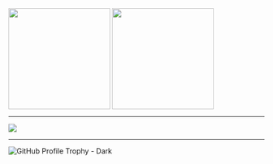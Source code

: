 <picture>
  <source
    srcset="https://github-readme-stats-neon-five-33.vercel.app/api?username=amr-sheriff&show_icons=true&theme=dark&number_format=long"
    media="(prefers-color-scheme: dark)"
  />
  <source
    srcset="https://github-readme-stats-neon-five-33.vercel.app/api?username=amr-sheriff&show_icons=true&number_format=long"
    media="(prefers-color-scheme: light), (prefers-color-scheme: no-preference)"
  />
  <img height=200 align="center" src="https://github-readme-stats-neon-five-33.vercel.app/api?username=amr-sheriff&show_icons=true&number_format=long" />
</picture>
<picture>
  <source
    srcset="https://github-readme-stats-neon-five-33.vercel.app/api/top-langs?username=amr-sheriff&theme=dark&layout=compact&langs_count=8&card_width=320"
    media="(prefers-color-scheme: dark)"
  />
  <source
    srcset="https://github-readme-stats-neon-five-33.vercel.app/api/top-langs?username=amr-sheriff&layout=compact&langs_count=8&card_width=320"
    media="(prefers-color-scheme: light), (prefers-color-scheme: no-preference)"
  />
  <img height=200 align="center" src="https://github-readme-stats-neon-five-33.vercel.app/api/top-langs?username=amr-sheriff&layout=compact&langs_count=8&card_width=320" />
</picture>

---

<picture>
  <source
    srcset="https://github-profile-trophy-vert.vercel.app/?username=amr-sheriff&theme=onedark&locale=en&margin-w=15&margin-h=15&no-bg=true&rank=SECRET,SSS,SS,S,AAA,AA,A,B,C&title=-Experience&column=4"
    media="(prefers-color-scheme: dark)"
  />
  <source
    srcset="https://github-profile-trophy-vert.vercel.app/?username=amr-sheriff&theme=flat&locale=en&margin-w=15&margin-h=15&no-bg=true&rank=SECRET,SSS,SS,S,AAA,AA,A,B,C&title=-Experience&column=4"
    media="(prefers-color-scheme: light), (prefers-color-scheme: no-preference)"
  />
  <img src="https://github-profile-trophy-vert.vercel.app/?username=amr-sheriff&theme=flat&locale=en&margin-w=15&margin-h=15&no-bg=true&rank=SECRET,SSS,SS,S,AAA,AA,A,B,C&title=-Experience&column=4" />
</picture>

---

<picture>
  <img
    src="https://github-profile-trophy-vert.vercel.app/?username=amr-sheriff&theme=onedark&locale=en&margin-w=15&margin-h=15&no-bg=true&rank=SECRET,SSS,SS,S,AAA,AA,A,B,C&title=-Experience&column=4"
    alt="GitHub Profile Trophy - Dark"
  />
</picture>

<!--
**amr-sheriff/amr-sheriff** is a ✨ _special_ ✨ repository because its `README.md` (this file) appears on your GitHub profile.

Here are some ideas to get you started:

- 🔭 I’m currently working on ...
- 🌱 I’m currently learning ...
- 👯 I’m looking to collaborate on ...
- 🤔 I’m looking for help with ...
- 💬 Ask me about ...
- 📫 How to reach me: ...
- 😄 Pronouns: ...
- ⚡ Fun fact: ...
-->
